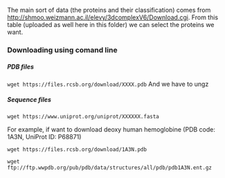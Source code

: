 The main sort of data (the proteins and their classification) comes from http://shmoo.weizmann.ac.il/elevy/3dcomplexV6/Download.cgi.
From this table (uploaded as well here in this folder) we can select the proteins we want.

### Downloading using comand line

##### PDB files
`wget https://files.rcsb.org/download/XXXX.pdb`
And we have to ungz

##### Sequence files
`wget https://www.uniprot.org/uniprot/XXXXXX.fasta`

For example, if want to download deoxy human hemoglobine (PDB code: 1A3N, UniProt ID: P68871)

`wget https://files.rcsb.org/download/1A3N.pdb`

`wget ftp://ftp.wwpdb.org/pub/pdb/data/structures/all/pdb/pdb1A3N.ent.gz`


